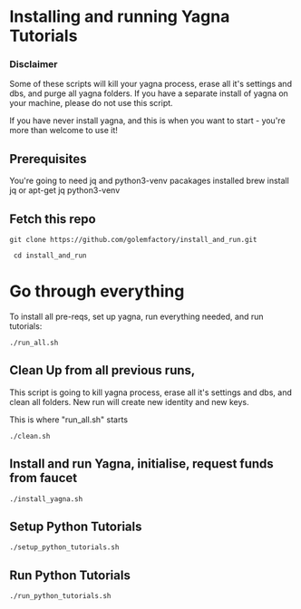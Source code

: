 # Installing and running Yagna Tutorials


### Disclaimer

Some of these scripts will kill your yagna process, erase all it's settings and dbs, and purge all yagna folders. If you have a separate install of yagna on your machine, please do not use this script.

If you have never install yagna, and this is when you want to start - you're more than welcome to use it!

## Prerequisites

You're going to need jq and python3-venv pacakages installed
brew install jq or apt-get jq python3-venv


## Fetch this repo

```git clone https://github.com/golemfactory/install_and_run.git```

``` cd install_and_run```


# Go through everything
To install all pre-reqs, set up yagna, run everything needed, and run tutorials:


```./run_all.sh```




## Clean Up from all previous runs, 

This script is going to kill yagna process, erase all it's settings and dbs, and clean all folders. New run will create new identity and new keys.

This is where "run_all.sh" starts

```./clean.sh```

## Install and run Yagna, initialise, request funds from faucet
```./install_yagna.sh```


## Setup Python Tutorials
```./setup_python_tutorials.sh```



## Run Python Tutorials
```./run_python_tutorials.sh```





